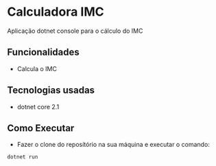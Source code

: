 # Calculadora IMC

Aplicação dotnet console para o cálculo do IMC

## Funcionalidades

- Calcula o IMC

## Tecnologias usadas

- dotnet core 2.1

## Como Executar

- Fazer o clone do reposítório na sua máquina e executar o comando:

```
dotnet run
```
